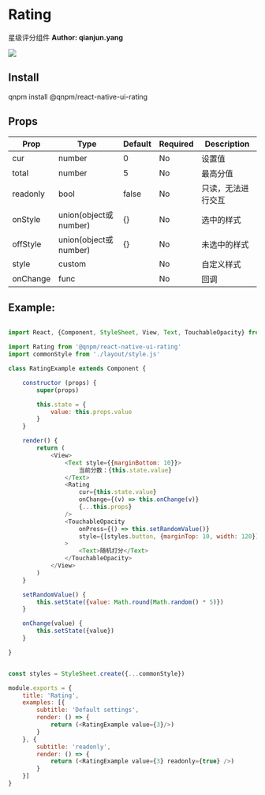 Rating
======

星级评分组件
**Author: qianjun.yang**

![](http://7xkm02.com1.z0.glb.clouddn.com/Rating.png)

Install
-------
qnpm install @qnpm/react-native-ui-rating



Props
-----
Prop                  | Type     | Default                   | Required | Description
--------------------- | -------- | ------------------------- | -------- | -----------
cur|number|0|No|设置值
total|number|5|No|最高分值
readonly|bool|false|No|只读，无法进行交互
onStyle|union(object或number)|{}|No|选中的样式
offStyle|union(object或number)|{}|No|未选中的样式
style|custom||No|自定义样式
onChange|func||No|回调

Example:
--------
```javascript

import React, {Component, StyleSheet, View, Text, TouchableOpacity} from 'react-native'

import Rating from '@qnpm/react-native-ui-rating'
import commonStyle from './layout/style.js'

class RatingExample extends Component {

    constructor (props) {
        super(props)

        this.state = {
            value: this.props.value
        }
    }

    render() {
        return (
            <View>
                <Text style={{marginBottom: 10}}>
                    当前分数：{this.state.value}
                </Text>
                <Rating
                    cur={this.state.value}
                    onChange={(v) => this.onChange(v)}
                    {...this.props}
                />
                <TouchableOpacity
                    onPress={() => this.setRandomValue()}
                    style={[styles.button, {marginTop: 10, width: 120}]}
                >
                    <Text>随机打分</Text>
                </TouchableOpacity>
            </View>
        )
    }

    setRandomValue() {
        this.setState({value: Math.round(Math.random() * 5)})
    }

    onChange(value) {
        this.setState({value})
    }

}


const styles = StyleSheet.create({...commonStyle})

module.exports = {
    title: 'Rating',
    examples: [{
        subtitle: 'Default settings',
        render: () => {
            return (<RatingExample value={3}/>)
        }
    }, {
        subtitle: 'readonly',
        render: () => {
            return (<RatingExample value={3} readonly={true} />)
        }
    }]
}


```